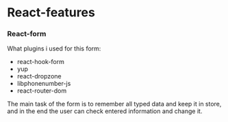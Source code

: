 # React-features

### React-form
What plugins i used for this form:
- react-hook-form
- yup
- react-dropzone
- libphonenumber-js
- react-router-dom

The main task of the form is to remember all typed data and keep it in store, and in the end the user can check entered information and change it.
